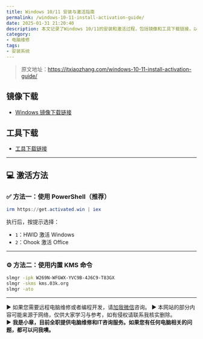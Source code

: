 ```yaml
---
title: Windows 10/11 安装与激活指南
permalink: /windows-10-11-install-activation-guide/
date: 2025-01-31 21:20:40
description: 本文记录了Windows 10/11的安装和激活过程，包括镜像和工具下载链接，以及针对不同版本（专业版、企业版、家庭版、教育版）的KMS激活命令，帮助用户顺利完成系统安装与激活。
category:
- 电脑维修
tags:
- 安装系统
---
```


> 原文地址：<https://itxiaozhang.com/windows-10-11-install-activation-guide/>  

## 镜像下载  

- [Windows 镜像下载链接](https://winnew.cn/)

## 工具下载  

- [工具下载链接](https://www.123684.com/s/dptuVv-6fQW3)

---

## 💻 激活方法

### ✅ 方法一：使用 PowerShell（推荐）

```powershell
irm https://get.activated.win | iex
```

执行后，按提示选择：

- `1`：HWID 激活 Windows
- `2`：Ohook 激活 Office

---

### ⚙️ 方法二：使用内置 KMS 命令

```bash
slmgr -ipk W269N-WFGWX-YVC9B-4J6C9-T83GX
slmgr -skms kms.03k.org
slmgr -ato
```

---
▶ 如果您需要远程电脑维修或者编程开发，请[加我微信](https://itxiaozhang.netlify.app/)咨询。 
▶ 本网站的部分内容可能来源于网络，仅供大家学习与参考，如有侵权请联系我核实删除。  
▶ **我是小章，目前全职提供电脑维修和IT咨询服务。如果您有任何电脑相关的问题，都可以问我噢。**  
